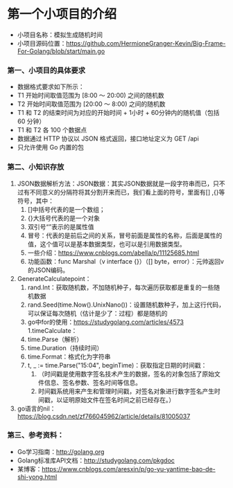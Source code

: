 # 第一个小项目的介绍

+ 小项目名称：模拟生成随机时间
+ 小项目源码位置：<https://github.com/HermioneGranger-Kevin/Big-Frame-For-Golang/blob/start/main.go>

### 第一、小项目的具体要求

+ 数据格式要求如下所示：
+ T1 开始时间取值范围为 [8:00 ～ 20:00) 之间的随机数
+ T2 开始时间取值范围为 [20:00 ～ 8:00) 之间的随机数
+ T1 和 T2 的结束时间为对应的开始时间 + 1小时 + 60分钟内的随机值（包括 60 分钟）
+ T1 和 T2 各 100 个数据点
+ 数据通过 HTTP 协议以 JSON 格式返回，接口地址定义为 GET /api
+ 只允许使用 Go 内置的包

### 第二、小知识存放
1. JSON数据解析方法：JSON数据：其实JSON数据就是一段字符串而已，只不过有不同意义的分隔符将其分割开来而已，我们看上面的符号，里面有[] ,{}等符号，其中：
	1. []中括号代表的是一个数组；
	1. {}大括号代表的是一个对象
	1. 双引号“”表示的是属性值
	1. 冒号：代表的是前后之间的关系，冒号前面是属性的名称，后面是属性的值，这个值可以是基本数据类型，也可以是引用数据类型。
	1. 一些介绍：https://www.cnblogs.com/abella/p/11125685.html
	1. 功能函数：func Marshal（v interface {}）（[] byte，error）：元帅返回v的JSON编码。
1. GenerateCalculatepoint：
	1. rand.Int：获取随机数，不加随机种子，每次遍历获取都是重复的一些随机数据
	1. rand.Seed(time.Now().UnixNano())：设置随机数种子，加上这行代码，可以保证每次随机（估计是少了：过程）都是随机的
	1. go中for的使用：https://studygolang.com/articles/4573
1.timeCalculate：
	1. time.Parse（解析）
	1. time.Duration（持续时间）
	1. time.Format：格式化为字符串
	1. t, _ := time.Parse("15:04", beginTime)：获取指定日期的时间戳：
		1. （时间戳是使用数字签名技术产生的数据，签名的对象包括了原始文件信息、签名参数、签名时间等信息。
		1.	时间戳系统用来产生和管理时间戳，对签名对象进行数字签名产生时间戳，以证明原始文件在签名时间之前已经存在。）
1. go语言的nil：https://blog.csdn.net/zf766045962/article/details/81005037


### 第三、参考资料：
+ Go学习指南：http://golang.org
+ Golang标准库API文档：http://studygolang.com/pkgdoc
+ 某博客：https://www.cnblogs.com/aresxin/p/go-yu-yantime-bao-de-shi-yong.html
